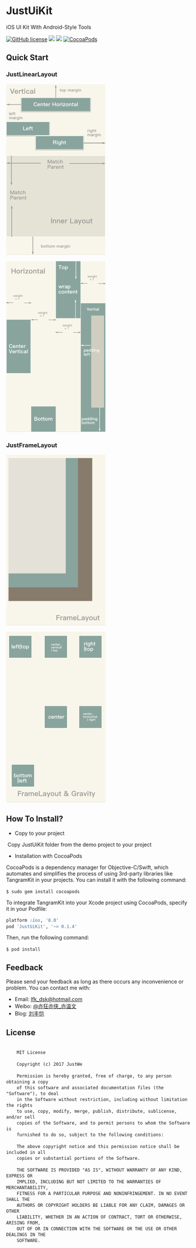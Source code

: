 # JustUiKit
iOS UI Kit With Android-Style Tools

[![GitHub license](https://img.shields.io/badge/license-MIT-blue.svg)](https://raw.githubusercontent.com/lfkdsk/JustUiKit/master/LICENSE)
[![](https://img.shields.io/badge/JustUiKit-v0.1.4-green.svg)](https://github.com/lfkdsk/JustUiKit)
[![](https://img.shields.io/badge/support-iOS8%2B-green.svg)](https://github.com/lfkdsk/JustUiKit)
[![CocoaPods](https://img.shields.io/cocoapods/v/JustUiKit.svg?style=flat-square)](https://cocoapods.org/pods/JustUiKit)

## Quick Start

### JustLinearLayout
![Vertical](art/vertical_layout.png)

![Horizontal](art/horizontal_layout.png)

### JustFrameLayout

![Frame1](art/framelayout1.png)

![Frame2](art/framelayout2.png)


## How To Install?

* Copy to your project

​      Copy JustUiKit folder from the demo project to your project

* Installation with CocoaPods

CocoaPods is a dependency manager for Objective-C/Swift, which automates and simplifies the process of using 3rd-party libraries like TangramKit in your projects. You can install it with the following command:

`$ sudo gem install cocoapods`

To integrate TangramKit into your Xcode project using CocoaPods, specify it in your Podfile:

```ruby
platform :ios, '8.0'
pod 'JustUiKit', '~> 0.1.4'
```

Then, run the following command:

`$ pod install`

## Feedback
Please send your feedback as long as there occurs any inconvenience or problem. You can contact me with:
* Email: lfk_dsk@hotmail.com
* Weibo: [@亦狂亦侠_亦温文](http://www.weibo.com/u/2443510260)
* Blog:  [刘丰恺](https://lfkdsk.github.io)

## License

```

    MIT License

    Copyright (c) 2017 JustWe

    Permission is hereby granted, free of charge, to any person obtaining a copy
    of this software and associated documentation files (the "Software"), to deal
    in the Software without restriction, including without limitation the rights
    to use, copy, modify, merge, publish, distribute, sublicense, and/or sell
    copies of the Software, and to permit persons to whom the Software is
    furnished to do so, subject to the following conditions:

    The above copyright notice and this permission notice shall be included in all
    copies or substantial portions of the Software.

    THE SOFTWARE IS PROVIDED "AS IS", WITHOUT WARRANTY OF ANY KIND, EXPRESS OR
    IMPLIED, INCLUDING BUT NOT LIMITED TO THE WARRANTIES OF MERCHANTABILITY,
    FITNESS FOR A PARTICULAR PURPOSE AND NONINFRINGEMENT. IN NO EVENT SHALL THE
    AUTHORS OR COPYRIGHT HOLDERS BE LIABLE FOR ANY CLAIM, DAMAGES OR OTHER
    LIABILITY, WHETHER IN AN ACTION OF CONTRACT, TORT OR OTHERWISE, ARISING FROM,
    OUT OF OR IN CONNECTION WITH THE SOFTWARE OR THE USE OR OTHER DEALINGS IN THE
    SOFTWARE.


```